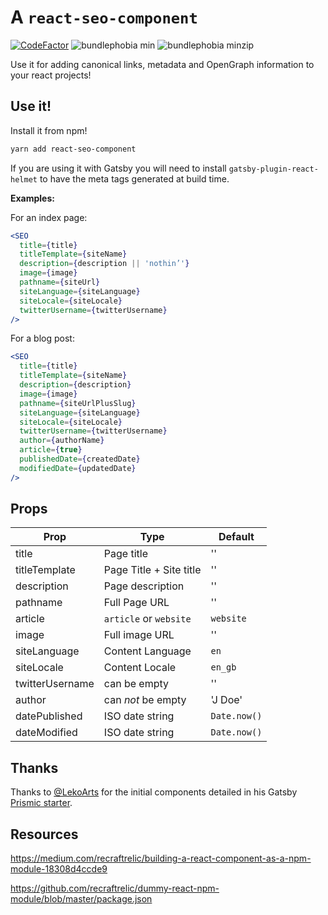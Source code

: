 # A `react-seo-component`

[![CodeFactor](https://www.codefactor.io/repository/github/spences10/react-seo-component/badge)](https://www.codefactor.io/repository/github/spences10/react-seo-component)
![bundlephobia min](https://badgen.net/bundlephobia/min/react-seo-component)
![bundlephobia minzip](https://badgen.net/bundlephobia/minzip/react)

Use it for adding canonical links, metadata and OpenGraph information
to your react projects!

## Use it!

Install it from npm!

```bash
yarn add react-seo-component
```

If you are using it with Gatsby you will need to install
`gatsby-plugin-react-helmet` to have the meta tags generated at build
time.

**Examples:**

For an index page:

```jsx
<SEO
  title={title}
  titleTemplate={siteName}
  description={description || 'nothin’'}
  image={image}
  pathname={siteUrl}
  siteLanguage={siteLanguage}
  siteLocale={siteLocale}
  twitterUsername={twitterUsername}
/>
```

For a blog post:

```jsx
<SEO
  title={title}
  titleTemplate={siteName}
  description={description}
  image={image}
  pathname={siteUrlPlusSlug}
  siteLanguage={siteLanguage}
  siteLocale={siteLocale}
  twitterUsername={twitterUsername}
  author={authorName}
  article={true}
  publishedDate={createdDate}
  modifiedDate={updatedDate}
/>
```

## Props

| Prop            | Type                    | Default      |
| --------------- | ----------------------- | ------------ |
| title           | Page title              | ''           |
| titleTemplate   | Page Title + Site title | ''           |
| description     | Page description        | ''           |
| pathname        | Full Page URL           | ''           |
| article         | `article` or `website`  | `website`    |
| image           | Full image URL          | ''           |
| siteLanguage    | Content Language        | `en`         |
| siteLocale      | Content Locale          | `en_gb`      |
| twitterUsername | can be empty            | ''           |
| author          | can _not_ be empty      | 'J Doe'      |
| datePublished   | ISO date string         | `Date.now()` |
| dateModified    | ISO date string         | `Date.now()` |

## Thanks

Thanks to [@LekoArts] for the initial components detailed in his
Gatsby [Prismic starter].

## Resources

https://medium.com/recraftrelic/building-a-react-component-as-a-npm-module-18308d4ccde9

https://github.com/recraftrelic/dummy-react-npm-module/blob/master/package.json

<!-- Links -->

[@lekoarts]: https://github.com/LekoArts
[prismic starter]: https://github.com/LekoArts/gatsby-starter-prismic
